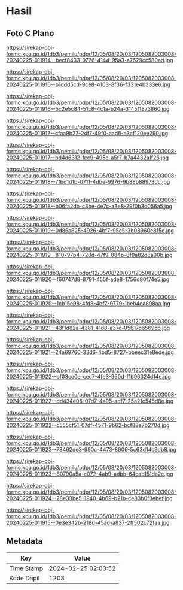 # Hasil

## Foto C Plano

https://sirekap-obj-formc.kpu.go.id/1db3/pemilu/pdpr/12/05/08/20/03/1205082003008-20240225-011914--becf8433-0726-4144-95a3-a7629cc580ad.jpg

https://sirekap-obj-formc.kpu.go.id/1db3/pemilu/pdpr/12/05/08/20/03/1205082003008-20240225-011916--b1ddd5cd-9ce8-4103-8f36-f331e4b333e6.jpg

https://sirekap-obj-formc.kpu.go.id/1db3/pemilu/pdpr/12/05/08/20/03/1205082003008-20240225-011916--5c2e5c84-51c8-4c1a-b24a-3145f1873860.jpg

https://sirekap-obj-formc.kpu.go.id/1db3/pemilu/pdpr/12/05/08/20/03/1205082003008-20240225-011917--cfaa9b27-24f7-49f0-aad6-a3af120ee290.jpg

https://sirekap-obj-formc.kpu.go.id/1db3/pemilu/pdpr/12/05/08/20/03/1205082003008-20240225-011917--bd4d6312-fcc9-495e-a5f7-b7a4432a1f26.jpg

https://sirekap-obj-formc.kpu.go.id/1db3/pemilu/pdpr/12/05/08/20/03/1205082003008-20240225-011918--7fbd1d1b-0711-4dbe-9976-9b88b88973dc.jpg

https://sirekap-obj-formc.kpu.go.id/1db3/pemilu/pdpr/12/05/08/20/03/1205082003008-20240225-011918--b06fa2db-c3be-4e7c-a3e8-29f0b3d056a5.jpg

https://sirekap-obj-formc.kpu.go.id/1db3/pemilu/pdpr/12/05/08/20/03/1205082003008-20240225-011919--0d85a625-4926-4bf7-95c5-3b08960e815e.jpg

https://sirekap-obj-formc.kpu.go.id/1db3/pemilu/pdpr/12/05/08/20/03/1205082003008-20240225-011919--810797b4-728d-47f9-884b-8f9a82d8a00b.jpg

https://sirekap-obj-formc.kpu.go.id/1db3/pemilu/pdpr/12/05/08/20/03/1205082003008-20240225-011920--f60747d8-8791-455f-ade8-1756d80f74e5.jpg

https://sirekap-obj-formc.kpu.go.id/1db3/pemilu/pdpr/12/05/08/20/03/1205082003008-20240225-011920--1cb15e98-4fd8-4bf7-9779-1beb4ea898aa.jpg

https://sirekap-obj-formc.kpu.go.id/1db3/pemilu/pdpr/12/05/08/20/03/1205082003008-20240225-011921--43f1d82a-4381-41d8-a37c-05617d6569cb.jpg

https://sirekap-obj-formc.kpu.go.id/1db3/pemilu/pdpr/12/05/08/20/03/1205082003008-20240225-011921--24a69760-33d6-4bd5-8727-bbeec31e8ede.jpg

https://sirekap-obj-formc.kpu.go.id/1db3/pemilu/pdpr/12/05/08/20/03/1205082003008-20240225-011922--bf03cc0e-cec7-4fe3-960d-f1b96324d14e.jpg

https://sirekap-obj-formc.kpu.go.id/1db3/pemilu/pdpr/12/05/08/20/03/1205082003008-20240225-011922--dd434e06-07d7-4a95-adf7-25a21c545d8e.jpg

https://sirekap-obj-formc.kpu.go.id/1db3/pemilu/pdpr/12/05/08/20/03/1205082003008-20240225-011922--c555cf51-07df-4571-9b62-bcf88e7b270d.jpg

https://sirekap-obj-formc.kpu.go.id/1db3/pemilu/pdpr/12/05/08/20/03/1205082003008-20240225-011923--73462de3-990c-4473-8906-5c63d14c3db8.jpg

https://sirekap-obj-formc.kpu.go.id/1db3/pemilu/pdpr/12/05/08/20/03/1205082003008-20240225-011923--80790a5a-c072-4ab9-adbb-64cab151da2c.jpg

https://sirekap-obj-formc.kpu.go.id/1db3/pemilu/pdpr/12/05/08/20/03/1205082003008-20240225-011924--28e33be5-1940-4b69-b21b-ce83b0f0ebef.jpg

https://sirekap-obj-formc.kpu.go.id/1db3/pemilu/pdpr/12/05/08/20/03/1205082003008-20240225-011915--0e3e342b-218d-45ad-a837-2ff502c72faa.jpg


## Metadata

| Key        | Value               |
| ---------- | ------------------- |
| Time Stamp | 2024-02-25 02:03:52 |
| Kode Dapil | 1203                |



